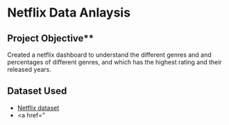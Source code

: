 # Netflix Data Anlaysis
## Project Objective**
Created a netflix dashboard to understand the different genres and and percentages of different genres, and which has the highest rating and their released years.

## Dataset Used

- <a href="https://github.com/sravikamandapati-sudo/Netflix/blob/main/Netflix%20Dataset.csv">Netflix dataset</a>
- <a href="

